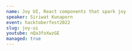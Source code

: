 ```yaml
---
name: Joy UI, React components that spark joy
speaker: Siriwat Kunaporn
event: hacktoberfest2022
slug: joy-ui
youtube: nQa3foXwzGE
managed: true
---
```

